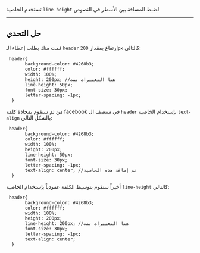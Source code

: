 تستخدم الخاصية `line-height` لضبط المسافة بين الأسطر في النصوص

---

## حل التحدي 

قمت منك بطلب إعطاء الـ `header` إرتفاع بمقدار `200px` كالتالي: 

```
 header{
       background-color: #4268b3;
       color: #ffffff;
       width: 100%;
       height: 200px; //هنا التغييرات تمت
       line-height: 50px;
       font-size: 30px;
       letter-spacing: -1px;
  }
```

من ثم سنقوم بمحاذة كلمة facebook في منتصف ال `header` بإستخدام الخاصية `text-align` بالشكل التالي: 

```
 header{
       background-color: #4268b3;
       color: #ffffff;
       width: 100%;
       height: 200px; 
       line-height: 50px;
       font-size: 30px;
       letter-spacing: -1px;
       text-align: center; //تم إضافة هذه الخاصية
  }
```

أخيراً سنقوم بتوسيط الكلمة عمودياً بإستخدام الخاصية `line-height` كالتالي:

```
 header{
       background-color: #4268b3;
       color: #ffffff;
       width: 100%;
       height: 200px; 
       line-height: 200px; //هنا التغييرات تمت
       font-size: 30px;
       letter-spacing: -1px;
       text-align: center; 
  }
```